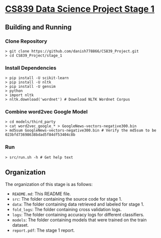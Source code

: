 # [CS839 Data Science Project Stage 1](https://danish778866.github.io/DataScience/stage_1.html)

## Building and Running

### Clone Repository
```
> git clone https://github.com/danish778866/CS839_Project.git
> cd CS839_Project/stage_1
```

### Install Dependencies
```
> pip install -U scikit-learn
> pip install -U nltk
> pip install -U gensim
> python
> import nltk
> nltk.download('wordnet') # Download NLTK Wordnet Corpus
```

### Combine word2vec Google Model
```
> cd models/third_party
> cat word2vec_google_* > GoogleNews-vectors-negative300.bin
> md5sum GoogleNews-vectors-negative300.bin # Verify the md5sum to be 023bfd73698638bdad5f84df53404c8b
```

### Run
```
> src/run.sh -h # Get help text
```

## Organization
The organization of this stage is as follows:
* `README.md`: This README file.
* `src`: The folder containing the source code for stage 1.
* `data`: The folder containing data retrieved and labeled for stage 1.
* `fold_logs`: The folder containing cross validation logs.
* `logs`: The folder containing accuracy logs for different classifiers.
* `models`: The folder containing models that were trained on the train dataset.
* `report.pdf`: The stage 1 report.
